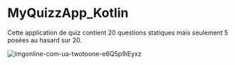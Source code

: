 # MyQuizzApp_Kotlin

Cette application de quiz contient 20 questions statiques mais seulement 5 posées au hasard sur 20.

![imgonline-com-ua-twotoone-e6Q5p9iEyxz](https://user-images.githubusercontent.com/98700871/211209612-1fbc9e6c-3174-4edd-8f95-da33265988f9.jpg)
